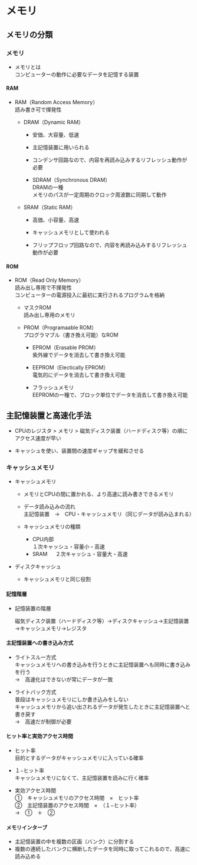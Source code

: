 # メモリ

## メモリの分類

### メモリ
- メモリとは  
    コンピューターの動作に必要なデータを記憶する装置

#### RAM 

- RAM（Random Access Memory）  
    読み書き可で揮発性  

  - DRAM（Dynamic RAM）  
    - 安価、大容量、低速  

    - 主記憶装置に用いられる  
    
    - コンデンサ回路なので、内容を再読み込みするリフレッシュ動作が必要  

    - SDRAM（Synchronous DRAM）  
      DRAMの一種  
      メモリのパスが一定周期のクロック周波数に同期して動作   

  - SRAM（Static RAM）  
    - 高価、小容量、高速

    - キャッシュメモリとして使われる
    
    - フリップフロップ回路なので、内容を再読み込みするリフレッシュ動作が必要  

#### ROM

- ROM（Read Only Memory）  
    読み出し専用で不揮発性   
    コンピューターの電源投入に最初に実行されるプログラムを格納
  
  - マスクROM  
    読み出し専用のメモリ

  - PROM（Programaable ROM）  
    プログラマブル（書き換え可能）なROM

    - EPROM（Erasable PROM）  
        紫外線でデータを消去して書き換え可能

    - EEPROM（Electically EPROM）  
        電気的にデータを消去して書き換え可能
    
    - フラッシュメモリ  
        EEPROMの一種で、ブロック単位でデータを消去して書き換え可能

## 主記憶装置と高速化手法

- CPUのレジスタ > メモリ > 磁気ディスク装置（ハードディスク等）の順にアクセス速度が早い

- キャッシュを使い、装置間の速度ギャップを緩和させる

### キャッシュメモリ

- キャッシュメモリ  

  - メモリとCPUの間に置かれる、より高速に読み書きできるメモリ

  - データ読み込みの流れ  
    主記憶装置　→　CPU・キャッシュメモリ（同じデータが読み込まれる）
  
  - キャッシュメモリの種類  
    - CPU内部  
      １次キャッシュ・容量小・高速
    - SRAM 　
      ２次キャッシュ・容量大・高速

- ディスクキャッシュ  

  - キャッシュメモリと同じ役割  

#### 記憶階層

- 記憶装置の階層  
  
  磁気ディスク装置（ハードディスク等）→ディスクキャッシュ→主記憶装置→キャッシュメモリ→レジスタ


#### 主記憶装置への書き込み方式

- ライトスルー方式  
  キャッシュメモリへの書き込みを行うときに主記憶装置へも同時に書き込みを行う  
  →　高速化はできないが常にデータが一致

- ライトバック方式  
  普段はキャッシュメモリにしか書き込みをしない  
  キャッシュメモリから追い出されるデータが発生したときに主記憶装置へと書き戻す  
  →　高速だが制御が必要

#### ヒット率と実効アクセス時間

- ヒット率  
  目的とするデータがキャッシュメモリに入っている確率

- １−ヒット率  
  キャッシュメモリになくて、主記憶装置を読みに行く確率

- 実効アクセス時間  
  ①　キャッシュメモリのアクセス時間　×　ヒット率  
  ②　主記憶装置のアクセス時間　×　（１−ヒット率）  
  →　①　＋　②

#### メモリインターブ

- 主記憶装置の中を複数の区画（バンク）に分割する
- 複数の連続したバンクに横断したデータを同時に取ってこれるので、高速に読み込める